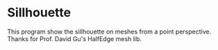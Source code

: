 # Sillhouette

This program show the sillhouette on meshes from a point perspective. Thanks for Prof. David Gu's HalfEdge mesh lib.
